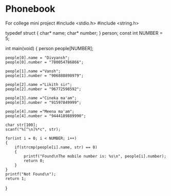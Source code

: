 # Phonebook
For college mini project 
#include <stdio.h>
#include <string.h>

typedef struct
{
    char* name;
    char* number;
}
person;
const int NUMBER = 5;

int main(void)
{ 
    person people[NUMBER];

    people[0].name = "Divyansh";
    people[0].number = "780054786866";

    people[1].name ="Vansh";
    people[1].number = "906880898979";
    
    people[2].name ="Likith sir";
    people[2].number = "96772598592";
    
    people[3].name ="Cineka ma'am";
    people[3].number = "91597849999";
    
    people[4].name ="Meena ma'am";
    people[4].number = "9444189889990";
    
    char str[100];
    scanf("%[^\n]%*c", str);

    for(int i = 0; i < NUMBER; i++)
    {
        if(strcmp(people[i].name, str) == 0)
        {
            printf("Found\nThe mobile number is: %s\n", people[i].number);
            return 0;
        }
    }
    printf("Not Found\n");
    return 1;
}
